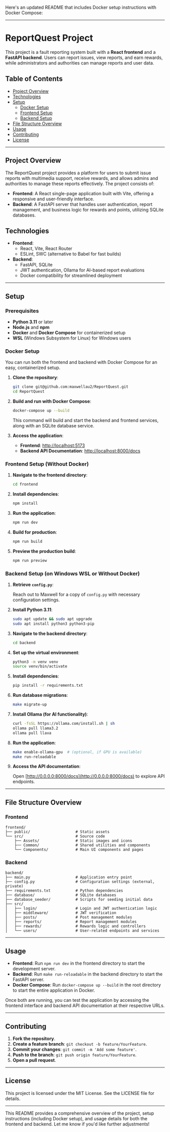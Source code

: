 Here's an updated README that includes Docker setup instructions with Docker Compose:

---

# ReportQuest Project

This project is a fault reporting system built with a **React frontend** and a **FastAPI backend**. Users can report issues, view reports, and earn rewards, while administrators and authorities can manage reports and user data.

## Table of Contents

-   [Project Overview](#project-overview)
-   [Technologies](#technologies)
-   [Setup](#setup)
    -   [Docker Setup](#docker-setup)
    -   [Frontend Setup](#frontend-setup)
    -   [Backend Setup](#backend-setup)
-   [File Structure Overview](#file-structure-overview)
-   [Usage](#usage)
-   [Contributing](#contributing)
-   [License](#license)

---

## Project Overview

The ReportQuest project provides a platform for users to submit issue reports with multimedia support, receive rewards, and allows admins and authorities to manage these reports effectively. The project consists of:

-   **Frontend**: A React single-page application built with Vite, offering a responsive and user-friendly interface.
-   **Backend**: A FastAPI server that handles user authentication, report management, and business logic for rewards and points, utilizing SQLite databases.

## Technologies

-   **Frontend**:
    -   React, Vite, React Router
    -   ESLint, SWC (alternative to Babel for fast builds)
-   **Backend**:
    -   FastAPI, SQLite
    -   JWT authentication, Ollama for AI-based report evaluations
    -   Docker compatibility for streamlined deployment

---

## Setup

### Prerequisites

-   **Python 3.11** or later
-   **Node.js** and **npm**
-   **Docker** and **Docker Compose** for containerized setup
-   **WSL** (Windows Subsystem for Linux) for Windows users

### Docker Setup

You can run both the frontend and backend with Docker Compose for an easy, containerized setup.

1. **Clone the repository**:

    ```bash
    git clone git@github.com:maxwellau2/ReportQuest.git
    cd ReportQuest
    ```

2. **Build and run with Docker Compose**:

    ```bash
    docker-compose up --build
    ```

    This command will build and start the backend and frontend services, along with an SQLite database service.

3. **Access the application**:

    - **Frontend**: [http://localhost:5173](http://localhost:5173)
    - **Backend API Documentation**: [http://localhost:8000/docs](http://localhost:8000/docs)

### Frontend Setup (Without Docker)

1. **Navigate to the frontend directory**:

    ```bash
    cd frontend
    ```

2. **Install dependencies**:

    ```bash
    npm install
    ```

3. **Run the application**:

    ```bash
    npm run dev
    ```

4. **Build for production**:

    ```bash
    npm run build
    ```

5. **Preview the production build**:

    ```bash
    npm run preview
    ```

### Backend Setup (on Windows WSL or Without Docker)

1. **Retrieve `config.py`**:

    Reach out to Maxwell for a copy of `config.py` with necessary configuration settings.

2. **Install Python 3.11**:

    ```bash
    sudo apt update && sudo apt upgrade
    sudo apt install python3 python3-pip
    ```

3. **Navigate to the backend directory**:

    ```bash
    cd backend
    ```

4. **Set up the virtual environment**:

    ```bash
    python3 -m venv venv
    source venv/bin/activate
    ```

5. **Install dependencies**:

    ```bash
    pip install -r requirements.txt
    ```

6. **Run database migrations**:

    ```bash
    make migrate-up
    ```

7. **Install Ollama (for AI functionality)**:

    ```bash
    curl -fsSL https://ollama.com/install.sh | sh
    ollama pull llama3.2
    ollama pull llava
    ```

8. **Run the application**:

    ```bash
    make enable-ollama-gpu  # (optional, if GPU is available)
    make run-reloadable
    ```

9. **Access the API documentation**:

    Open [http://0.0.0.0:8000/docs](http://0.0.0.0:8000/docs) to explore API endpoints.

---

## File Structure Overview

### Frontend

```
frontend/
├── public/                    # Static assets
└── src/                       # Source code
    ├── Assets/                # Static images and icons
    ├── Common/                # Shared utilities and components
    └── Components/            # Main UI components and pages
```

### Backend

```
backend/
├── main.py                    # Application entry point
├── config.py                  # Configuration settings (external, private)
├── requirements.txt           # Python dependencies
├── database/                  # SQLite databases
├── database_seeder/           # Scripts for seeding initial data
├── src/
│   ├── login/                 # Login and JWT authentication logic
│   ├── middleware/            # JWT verification
│   ├── posts/                 # Post management modules
│   ├── reports/               # Report management modules
│   ├── rewards/               # Rewards logic and controllers
│   └── users/                 # User-related endpoints and services
```

---

## Usage

-   **Frontend**: Run `npm run dev` in the frontend directory to start the development server.
-   **Backend**: Run `make run-reloadable` in the backend directory to start the FastAPI server.
-   **Docker Compose**: Run `docker-compose up --build` in the root directory to start the entire application in Docker.

Once both are running, you can test the application by accessing the frontend interface and backend API documentation at their respective URLs.

---

## Contributing

1. **Fork the repository**.
2. **Create a feature branch**: `git checkout -b feature/YourFeature`.
3. **Commit your changes**: `git commit -m 'Add some feature'`.
4. **Push to the branch**: `git push origin feature/YourFeature`.
5. **Open a pull request**.

---

## License

This project is licensed under the MIT License. See the LICENSE file for details.

---

This README provides a comprehensive overview of the project, setup instructions (including Docker setup), and usage details for both the frontend and backend. Let me know if you'd like further adjustments!
